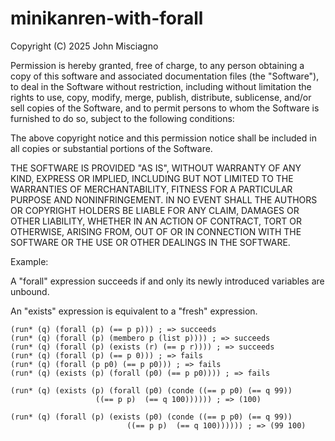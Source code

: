 minikanren-with-forall
==========

Copyright (C) 2025 John Misciagno

Permission is hereby granted, free of charge, to any person obtaining a copy of this software and associated documentation files (the "Software"), to deal in the Software without restriction, including without limitation the rights to use, copy, modify, merge, publish, distribute, sublicense, and/or sell copies of the Software, and to permit persons to whom the Software is furnished to do so, subject to the following conditions:

The above copyright notice and this permission notice shall be included in all copies or substantial portions of the Software.

THE SOFTWARE IS PROVIDED "AS IS", WITHOUT WARRANTY OF ANY KIND, EXPRESS OR IMPLIED, INCLUDING BUT NOT LIMITED TO THE WARRANTIES OF MERCHANTABILITY, FITNESS FOR A PARTICULAR PURPOSE AND NONINFRINGEMENT. IN NO EVENT SHALL THE AUTHORS OR COPYRIGHT HOLDERS BE LIABLE FOR ANY CLAIM, DAMAGES OR OTHER LIABILITY, WHETHER IN AN ACTION OF CONTRACT, TORT OR OTHERWISE, ARISING FROM, OUT OF OR IN CONNECTION WITH THE SOFTWARE OR THE USE OR OTHER DEALINGS IN THE SOFTWARE.


Example:

A "forall" expression succeeds if and only its newly introduced variables are unbound.

An "exists" expression is equivalent to a "fresh" expression.

```
(run* (q) (forall (p) (== p p))) ; => succeeds
(run* (q) (forall (p) (membero p (list p)))) ; => succeeds
(run* (q) (forall (p) (exists (r) (== p r)))) ; => succeeds
(run* (q) (forall (p) (== p 0))) ; => fails
(run* (q) (forall (p p0) (== p p0))) ; => fails
(run* (q) (exists (p) (forall (p0) (== p p0)))) ; => fails

(run* (q) (exists (p) (forall (p0) (conde ((== p p0) (== q 99))
				   ((== p p)  (== q 100)))))) ; => (100)

(run* (q) (forall (p) (exists (p0) (conde ((== p p0) (== q 99))
			      	   	  ((== p p)  (== q 100)))))) ; => (99 100)

```
